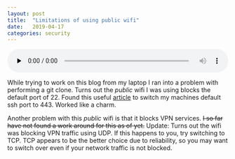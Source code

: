```yaml
---
layout: post
title:  "Limitations of using public wifi"
date:   2019-04-17
categories: security
---
```


<audio tabindex="0" controls="" preload="none" style="width: 100%">
    <source src="https://smaugcloud.duckdns.org/index.php/s/BRNMXwb44r6S95c/download" type="audio/ogg">
</audio>


While trying to work on this blog from my laptop I ran into a problem with performing a git clone. Turns out the *public* wifi I was using blocks the default port of 22. Found this useful [article](https://stackoverflow.com/questions/7953806/github-ssh-via-public-wifi-port-22-blocked#8081292) to switch my machines default ssh port to 443. Worked like a charm.

Another problem with this *public* wifi is that it blocks VPN services. ~~I so far have not found a work around for this as of yet.~~ 
Update: Turns out the wifi was blocking VPN traffic using UDP. If this happens to you, try switching to TCP. TCP appears to be the better choice due to reliability, so you may want to switch over even if your network traffic is not blocked.